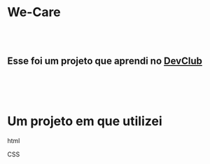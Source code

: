 <h1>We-Care</h1>
<br>
<br>
<h2>Esse foi um projeto que aprendi no <a href="http://rodolfomori.com.br">DevClub</a></h2>
<br>
<br>
<br>
<h1> Um projeto em que utilizei </h1>
<p>html</p>
<p>CSS</p>
<br>
<br>
<br>

